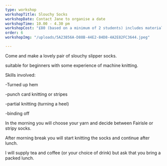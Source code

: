 ```yaml
---
type: workshop
workshopTitle: Slouchy Socks
workshopDate: Contact Jane to organise a date
workshopTime: 10.00 - 4.30 pm
workshopCost: "£80 (based on a minimum of 2 students) includes materials."
order: 6
workshopImg: "/uploads/5A23856A-D88B-44E2-84D8-4A2E82FC3644.jpeg"

---
```

Come and make a lovely pair of slouchy slipper socks.

suitable for beginners with some experience of machine knitting.

Skills involved:

\-Turned up hem

\-punch card knitting or stripes

\-partial knitting (turning a heel)

\-binding off

In the morning you will choose your yarn and decide between Fairisle or stripy socks.

After morning break you will start knitting the socks and continue after lunch.

I will supply tea and coffee (or your choice of drink) but ask that you bring a packed lunch.